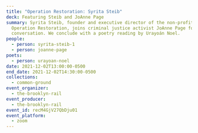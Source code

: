 ```yaml
---
title: "Operation Restoration: Syrita Steib"
deck: Featuring Steib and JoAnne Page
summary: Syrita Steib, founder and executive director of the non-profit
  Operation Restoration, joins criminal justice activist JoAnne Page for a
  conversation. We conclude with a poetry reading by Urayoán Noel.
people:
  - person: syrita-steib-1
  - person: joanne-page
poets:
  - person: urayoan-noel
date: 2021-12-02T13:00:00-0500
end_date: 2021-12-02T14:30:00-0500
collections:
  - common-ground
event_organizer:
  - the-brooklyn-rail
event_producer:
  - the-brooklyn-rail
event_id: recM4GjV27QbDju01
event_platform:
  - zoom
---
```

